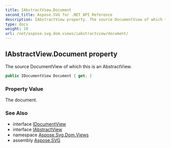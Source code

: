 ```yaml
---
title: IAbstractView.Document
second_title: Aspose.SVG for .NET API Reference
description: IAbstractView property. The source DocumentView of which this is an AbstractView
type: docs
weight: 10
url: /net/aspose.svg.dom.views/iabstractview/document/
---
```

## IAbstractView.Document property

The source DocumentView of which this is an AbstractView.

```csharp
public IDocumentView Document { get; }
```

### Property Value

The document.

### See Also

* interface [IDocumentView](../../idocumentview/)
* interface [IAbstractView](../)
* namespace [Aspose.Svg.Dom.Views](../../iabstractview/)
* assembly [Aspose.SVG](../../../)
